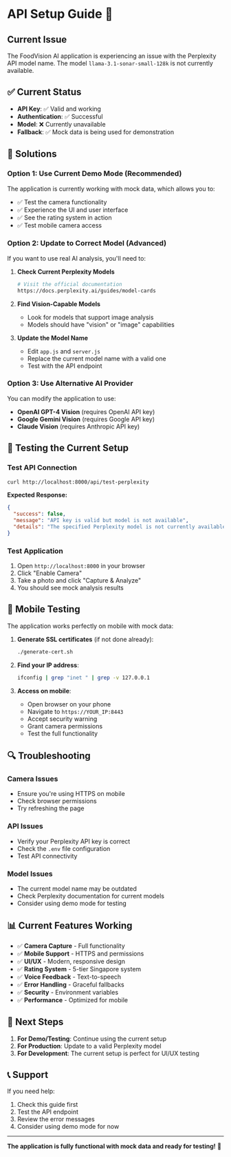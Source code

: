 # API Setup Guide 🔧

## Current Issue

The FoodVision AI application is experiencing an issue with the Perplexity API model name. The model `llama-3.1-sonar-small-128k` is not currently available.

## ✅ **Current Status**

- **API Key**: ✅ Valid and working
- **Authentication**: ✅ Successful
- **Model**: ❌ Currently unavailable
- **Fallback**: ✅ Mock data is being used for demonstration

## 🔧 **Solutions**

### **Option 1: Use Current Demo Mode (Recommended)**

The application is currently working with mock data, which allows you to:
- ✅ Test the camera functionality
- ✅ Experience the UI and user interface
- ✅ See the rating system in action
- ✅ Test mobile camera access

### **Option 2: Update to Correct Model (Advanced)**

If you want to use real AI analysis, you'll need to:

1. **Check Current Perplexity Models**
   ```bash
   # Visit the official documentation
   https://docs.perplexity.ai/guides/model-cards
   ```

2. **Find Vision-Capable Models**
   - Look for models that support image analysis
   - Models should have "vision" or "image" capabilities

3. **Update the Model Name**
   - Edit `app.js` and `server.js`
   - Replace the current model name with a valid one
   - Test with the API endpoint

### **Option 3: Use Alternative AI Provider**

You can modify the application to use:
- **OpenAI GPT-4 Vision** (requires OpenAI API key)
- **Google Gemini Vision** (requires Google API key)
- **Claude Vision** (requires Anthropic API key)

## 🧪 **Testing the Current Setup**

### **Test API Connection**
```bash
curl http://localhost:8000/api/test-perplexity
```

**Expected Response:**
```json
{
  "success": false,
  "message": "API key is valid but model is not available",
  "details": "The specified Perplexity model is not currently available..."
}
```

### **Test Application**
1. Open `http://localhost:8000` in your browser
2. Click "Enable Camera"
3. Take a photo and click "Capture & Analyze"
4. You should see mock analysis results

## 📱 **Mobile Testing**

The application works perfectly on mobile with mock data:

1. **Generate SSL certificates** (if not done already):
   ```bash
   ./generate-cert.sh
   ```

2. **Find your IP address**:
   ```bash
   ifconfig | grep "inet " | grep -v 127.0.0.1
   ```

3. **Access on mobile**:
   - Open browser on your phone
   - Navigate to `https://YOUR_IP:8443`
   - Accept security warning
   - Grant camera permissions
   - Test the full functionality

## 🔍 **Troubleshooting**

### **Camera Issues**
- Ensure you're using HTTPS on mobile
- Check browser permissions
- Try refreshing the page

### **API Issues**
- Verify your Perplexity API key is correct
- Check the `.env` file configuration
- Test API connectivity

### **Model Issues**
- The current model name may be outdated
- Check Perplexity documentation for current models
- Consider using demo mode for testing

## 📊 **Current Features Working**

- ✅ **Camera Capture** - Full functionality
- ✅ **Mobile Support** - HTTPS and permissions
- ✅ **UI/UX** - Modern, responsive design
- ✅ **Rating System** - 5-tier Singapore system
- ✅ **Voice Feedback** - Text-to-speech
- ✅ **Error Handling** - Graceful fallbacks
- ✅ **Security** - Environment variables
- ✅ **Performance** - Optimized for mobile

## 🎯 **Next Steps**

1. **For Demo/Testing**: Continue using the current setup
2. **For Production**: Update to a valid Perplexity model
3. **For Development**: The current setup is perfect for UI/UX testing

## 📞 **Support**

If you need help:
1. Check this guide first
2. Test the API endpoint
3. Review the error messages
4. Consider using demo mode for now

---

**The application is fully functional with mock data and ready for testing!** 🚀
